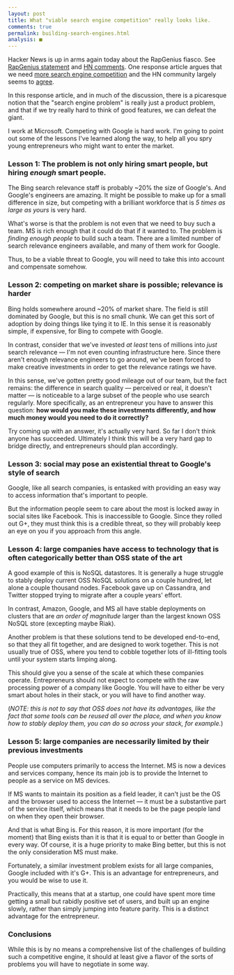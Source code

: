 ```yaml
---
layout: post
title: What "viable search engine competition" really looks like.
comments: true
permalink: building-search-engines.html
analysis: ■
---
```


Hacker News is up in arms again today about the RapGenius fiasco. See [RapGenius statement](http://news.rapgenius.com/Rap-genius-founders-rap-genius-is-back-on-google-lyrics) and [HN comments](https://news.ycombinator.com/item?id=7010997). One response article argues that we need [more search engine competition](http://peebs.org/2014/01/04/we-need-viable-search-engine-competition-now/) and the HN community largely seems to [agree](https://news.ycombinator.com/item?id=7011472).

In this response article, and in much of the discussion, there is a picaresque notion that the "search engine problem" is really just a product problem, and that if we try really hard to think of good features, we can defeat the giant.

I work at Microsoft. Competing with Google is hard work. I'm going to point out some of the lessons I've learned along the way, to help all you spry young entrepreneurs who might want to enter the market.


### Lesson 1: The problem is not only hiring smart people, but hiring *enough* smart people.

The Bing search relevance staff is probably ~20% the size of Google's. And Google's engineers are amazing. It might be possible to make up for a small difference in size, but competing with a brilliant workforce that is *5 times as large as yours* is very hard.

What's worse is that the problem is not even that we need to buy such a team. MS is rich enough that it could do that if it wanted to. The problem is *finding enough people* to build such a team. There are a limited number of search relevance engineers available, and many of them work for Google.

Thus, to be a viable threat to Google, you will need to take this into account and compensate somehow.


### Lesson 2: competing on market share is possible; relevance is harder

Bing holds somewhere around ~20% of market share. The field is still dominated by Google, but this is no small chunk. We can get this sort of adoption by doing things like tying it to IE. In this sense it is reasonably simple, if expensive, for Bing to compete with Google.

In contrast, consider that we've invested *at least* tens of millions into *just* search relevance &mdash; I'm not even counting infrastructure here. Since there aren't enough relevance engineers to go around, we've been forced to make creative investments in order to get the relevance ratings we have.

In this sense, we've gotten pretty good mileage out of our team, but the fact remains: the difference in search quality &mdash; perceived or real, it doesn't matter &mdash; is noticeable to a large subset of the people who use search regularly. More specifically, as an entrepreneur you have to answer this question: **how would you make these investments differently, and how much money would you need to do it correctly?**

Try coming up with an answer, it's actually very hard. So far I don't think anyone has succeeded. Ultimately I think this will be a very hard gap to bridge directly, and entrepreneurs should plan accordingly.


### Lesson 3: social may pose an existential threat to Google's style of search

Google, like all search companies, is entasked with providing an easy way to access information that's important to people.

But the information people seem to care about the most is locked away in social sites like Facebook. This is inaccessible to Google. Since they rolled out G+, they must think this is a credible threat, so they will probably keep an eye on you if you approach from this angle.


### Lesson 4: large companies have access to technology that is often categorically better than OSS state of the art

A good example of this is NoSQL datastores. It is generally a huge struggle to stably deploy current OSS NoSQL solutions on a couple hundred, let alone a couple thousand nodes. Facebook gave up on Cassandra, and Twitter stopped trying to migrate after a couple years' effort.

In contrast, Amazon, Google, and MS all have stable deployments on clusters that are *an order of magnitude* larger than the largest known OSS NoSQL store (excepting maybe Riak).

Another problem is that these solutions tend to be developed end-to-end, so that they all fit together, and are designed to work together. This is not usually true of OSS, where you tend to cobble together lots of ill-fitting tools until your system starts limping along.

This should give you a sense of the scale at which these companies operate. Entrepreneurs should not expect to compete with the raw processing power of a company like Google. You will have to either be very smart about holes in their stack, or you will have to find another way.

(*NOTE: this is not to say that OSS does not have its advantages, like the fact that some tools can be reused all over the place, and when you know how to stably deploy them, you can do so across your stack, for example.*)


### Lesson 5: large companies are necessarily limited by their previous investments

People use computers primarily to access the Internet. MS is now a devices and services company, hence its main job is to provide the Internet to people as a service on MS devices.

If MS wants to maintain its position as a field leader, it can't just be the OS and the browser used to access the Internet &mdash; it must be a substantive part of the service itself, which means that it needs to be the page people land on when they open their browser.

And that is what Bing is. For this reason, it is more important (for the moment) that Bing exists than it is that it is equal to or better than Google in every way. Of course, it is a huge priority to make Bing better, but this is not the only consideration MS must make.

Fortunately, a similar investment problem exists for all large companies, Google included with it's G+. This is an advantage for entrepreneurs, and you would be wise to use it.

Practically, this means that at a startup, one could have spent more time getting a small but rabidly positive set of users, and built up an engine slowly, rather than simply jumping into feature parity. This is a distinct advantage for the entrepreneur.


### Conclusions

While this is by no means a comprehensive list of the challenges of building such a competitive engine, it should at least give a flavor of the sorts of problems you will have to negotiate in some way.